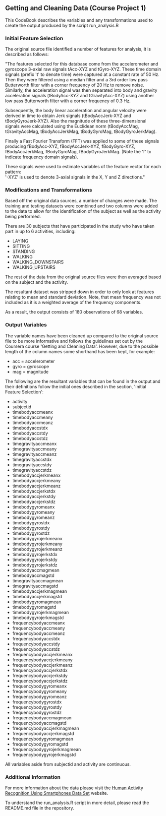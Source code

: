 ## Getting and Cleaning Data (Course Project 1)

This CodeBook describes the variables and any transformations used to create the output produced by the script run_analysis.R

### Initial Feature Selection

The original source file identified a number of features for analysis, it is described as follows:

"The features selected for this database come from the accelerometer and gyroscope 3-axial raw signals tAcc-XYZ and tGyro-XYZ. These time domain signals (prefix 't' to denote time) were captured at a constant rate of 50 Hz. Then they were filtered using a median filter and a 3rd order low pass Butterworth filter with a corner frequency of 20 Hz to remove noise. Similarly, the acceleration signal was then separated into body and gravity acceleration signals (tBodyAcc-XYZ and tGravityAcc-XYZ) using another low pass Butterworth filter with a corner frequency of 0.3 Hz. 

Subsequently, the body linear acceleration and angular velocity were derived in time to obtain Jerk signals (tBodyAccJerk-XYZ and tBodyGyroJerk-XYZ). Also the magnitude of these three-dimensional signals were calculated using the Euclidean norm (tBodyAccMag, tGravityAccMag, tBodyAccJerkMag, tBodyGyroMag, tBodyGyroJerkMag). 

Finally a Fast Fourier Transform (FFT) was applied to some of these signals producing fBodyAcc-XYZ, fBodyAccJerk-XYZ, fBodyGyro-XYZ, fBodyAccJerkMag, fBodyGyroMag, fBodyGyroJerkMag. (Note the 'f' to indicate frequency domain signals). 

These signals were used to estimate variables of the feature vector for each pattern:  
'-XYZ' is used to denote 3-axial signals in the X, Y and Z directions."

### Modifications and Transformations

Based off the original data sources, a number of changes were made. The training and testing datasets were combined and two columns were added to the data to allow for the identification of the subject as well as the activity being performed.

There are 30 subjects that have participated in the study who have taken part in up to 6 activities, including:
* LAYING
* SITTING
* STANDING
* WALKING
* WALKING_DOWNSTAIRS
* WALKING_UPSTAIRS

The rest of the data from the original source files were then averaged based on the subject and the activity. 

The resultant dataset was stripped down in order to only look at features relating to mean and standard deviation. Note, that mean frequency was not included as it is a weighted average of the frequency components.

As a result, the output consists of 180 observations of 68 variables.

### Output Variables

The variable names have been cleaned up compared to the original source file to be more informative and follows the guidelines set out by the Coursera course 'Getting and Cleaning Data'. However, due to the possible length of the column names some shorthand has been kept, for example:

* acc = accelerometer
* gyro = gyroscope
* mag = magnitude

The following are the resultant variables that can be found in the output and their definitions follow the initial ones described in the section, 'Initial Feature Selection':

* activity
* subjectid
* timebodyaccmeanx
* timebodyaccmeany
* timebodyaccmeanz
* timebodyaccstdx
* timebodyaccstdy
* timebodyaccstdz
* timegravityaccmeanx
* timegravityaccmeany
* timegravityaccmeanz
* timegravityaccstdx
* timegravityaccstdy
* timegravityaccstdz
* timebodyaccjerkmeanx
* timebodyaccjerkmeany
* timebodyaccjerkmeanz
* timebodyaccjerkstdx
* timebodyaccjerkstdy
* timebodyaccjerkstdz
* timebodygyromeanx
* timebodygyromeany
* timebodygyromeanz
* timebodygyrostdx
* timebodygyrostdy
* timebodygyrostdz
* timebodygyrojerkmeanx
* timebodygyrojerkmeany
* timebodygyrojerkmeanz
* timebodygyrojerkstdx
* timebodygyrojerkstdy
* timebodygyrojerkstdz
* timebodyaccmagmean
* timebodyaccmagstd
* timegravityaccmagmean
* timegravityaccmagstd
* timebodyaccjerkmagmean
* timebodyaccjerkmagstd
* timebodygyromagmean
* timebodygyromagstd
* timebodygyrojerkmagmean
* timebodygyrojerkmagstd
* frequencybodyaccmeanx
* frequencybodyaccmeany
* frequencybodyaccmeanz
* frequencybodyaccstdx
* frequencybodyaccstdy
* frequencybodyaccstdz
* frequencybodyaccjerkmeanx
* frequencybodyaccjerkmeany
* frequencybodyaccjerkmeanz
* frequencybodyaccjerkstdx
* frequencybodyaccjerkstdy
* frequencybodyaccjerkstdz
* frequencybodygyromeanx
* frequencybodygyromeany
* frequencybodygyromeanz
* frequencybodygyrostdx
* frequencybodygyrostdy
* frequencybodygyrostdz
* frequencybodyaccmagmean
* frequencybodyaccmagstd
* frequencybodyaccjerkmagmean
* frequencybodyaccjerkmagstd
* frequencybodygyromagmean
* frequencybodygyromagstd
* frequencybodygyrojerkmagmean
* frequencybodygyrojerkmagstd

All variables aside from subjectid and activity are continuous.

### Additional Information

For more information about the data please visit the <a href="http://archive.ics.uci.edu/ml/datasets/Human+Activity+Recognition+Using+Smartphones">Human Activity Recognition Using Smartphones Data Set</a> website.

To understand the run_analysis.R script in more detail, please read the README.md file in the repository.
